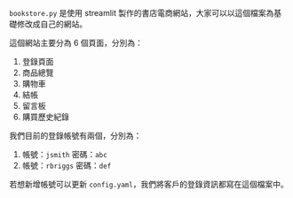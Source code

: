 `bookstore.py` 是使用 streamlit 製作的書店電商網站，大家可以以這個檔案為基礎修改成自己的網站。

這個網站主要分為 6 個頁面，分別為：

1. 登錄頁面
2. 商品總覽
3. 購物車
4. 結帳
5. 留言板
6. 購買歷史紀錄

我們目前的登錄帳號有兩個，分別為：

1. 帳號：`jsmith` 密碼：`abc`
2. 帳號：`rbriggs` 密碼：`def`

若想新增帳號可以更新 `config.yaml`，我們將客戶的登錄資訊都寫在這個檔案中。